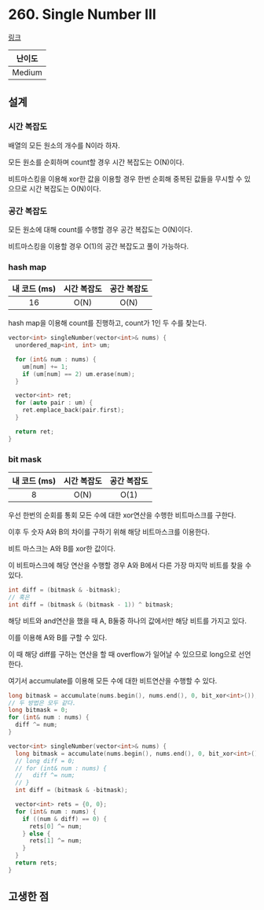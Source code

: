 # 260. Single Number III

[링크](https://leetcode.com/problems/single-number-iii/)

| 난이도 |
| :----: |
| Medium |

## 설계

### 시간 복잡도

배열의 모든 원소의 개수를 N이라 하자.

모든 원소를 순회하며 count할 경우 시간 복잡도는 O(N)이다.

비트마스킹을 이용해 xor한 값을 이용할 경우 한번 순회해 중복된 값들을 무시할 수 있으므로 시간 복잡도는 O(N)이다.

### 공간 복잡도

모든 원소에 대해 count를 수행할 경우 공간 복잡도는 O(N)이다.

비트마스킹을 이용할 경우 O(1)의 공간 복잡도고 풀이 가능하다.

### hash map

| 내 코드 (ms) | 시간 복잡도 | 공간 복잡도 |
| :----------: | :---------: | :---------: |
|      16      |    O(N)     |    O(N)     |

hash map을 이용해 count를 진행하고, count가 1인 두 수를 찾는다.

```cpp
vector<int> singleNumber(vector<int>& nums) {
  unordered_map<int, int> um;

  for (int& num : nums) {
    um[num] += 1;
    if (um[num] == 2) um.erase(num);
  }

  vector<int> ret;
  for (auto pair : um) {
    ret.emplace_back(pair.first);
  }

  return ret;
}
```

### bit mask

| 내 코드 (ms) | 시간 복잡도 | 공간 복잡도 |
| :----------: | :---------: | :---------: |
|      8       |    O(N)     |    O(1)     |

우선 한번의 순회를 통회 모든 수에 대한 xor연산을 수행한 비트마스크를 구한다.

이후 두 숫자 A와 B의 차이를 구하기 위해 해당 비트마스크를 이용한다.

비트 마스크는 A와 B를 xor한 값이다.

이 비트마스크에 해당 연산을 수행할 경우 A와 B에서 다른 가장 마지막 비트를 찾을 수 있다.

```cpp
int diff = (bitmask & -bitmask);
// 혹은
int diff = (bitmask & (bitmask - 1)) ^ bitmask;
```

해당 비트와 and연산을 했을 때 A, B둘중 하나의 값에서만 해당 비트를 가지고 있다.

이를 이용해 A와 B를 구할 수 있다.

이 때 해당 diff를 구하는 연산을 할 때 overflow가 일어날 수 있으므로 long으로 선언한다.

여기서 accumulate를 이용해 모든 수에 대한 비트연산을 수행할 수 있다.

```cpp
long bitmask = accumulate(nums.begin(), nums.end(), 0, bit_xor<int>());
// 두 방법은 모두 같다.
long bitmask = 0;
for (int& num : nums) {
  diff ^= num;
}
```

```cpp
vector<int> singleNumber(vector<int>& nums) {
  long bitmask = accumulate(nums.begin(), nums.end(), 0, bit_xor<int>());
  // long diff = 0;
  // for (int& num : nums) {
  //   diff ^= num;
  // }
  int diff = (bitmask & -bitmask);

  vector<int> rets = {0, 0};
  for (int& num : nums) {
    if ((num & diff) == 0) {
      rets[0] ^= num;
    } else {
      rets[1] ^= num;
    }
  }
  return rets;
}
```

## 고생한 점
